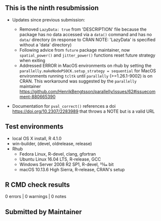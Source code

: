 ## This is the ninth resubmission

* Updates since previous submission:
  * Removed `LazyData: true` from 'DESCRIPTION' file because the package has no data accessed via a `data()` command and has no `data/` directory (in response to CRAN NOTE: 'LazyData' is specified without a 'data' directory)
  * Following advice from `future` package maintainer, now `spatial_power()` and `jitter_power()` functions reset future strategy when exiting
  * Addressed ERROR in MacOS environments on rhub by setting the `parallelly.makeNodePSOCK.setup_strategy = sequential` for MacOS environments running `tcltk` until `parallelly` (>=1.26.1-9002) is on CRAN. This workaround was suggested by the `parallelly` maintainer <https://github.com/HenrikBengtsson/parallelly/issues/62#issuecomment-880665390>
  
* Documentation for `pval_correct()` references a doi <https://doi.org/10.2307/2283989> that throws a NOTE but is a valid URL

## Test environments
* local OS X install, R 4.1.0
* win-builder, (devel, oldrelease, release)
* Rhub
  * Fedora Linux, R-devel, clang, gfortran
  * Ubuntu Linux 16.04 LTS, R-release, GCC
  * Windows Server 2008 R2 SP1, R-devel, 32⁄64 bit
  * macOS 10.13.6 High Sierra, R-release, CRAN's setup

## R CMD check results
0 errors | 0 warnings | 0 notes

## Submitted by Maintainer
